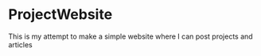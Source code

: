 # ProjectWebsite
This is my attempt to make a simple website where I can post projects and articles

